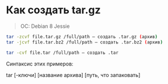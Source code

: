 # Как создать tar.gz

> OC: Debian 8 Jessie

```bash
tar -zcvf file.tar.gz /full/path — создать .tar.gz (архив)
tar -jcvf file.tar.bz2 /full/path — создать .tar.bz2 (архив)

tar -cvf file.tar /full/path — создать .tar
```

Синтаксис этих примеров:

tar [-ключи] [название архива] [путь, что запаковать]